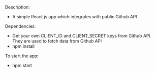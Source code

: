 Description:

- A simple React.js app which integrates with public Github API

Dependencies:

- Get your own CLIENT_ID and CLIENT_SECRET keys from Github API. They are used to fetch data from Github API
- npm install

To start the app:

- npm start
